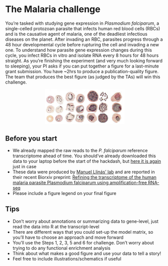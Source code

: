 # The Malaria challenge

You’re tasked with studying gene expression in _Plasmodium falciparum_, a single-celled protozoan parasite that infects human red blood cells (RBCs) and is the causative agent of malaria, one of the deadliest infectious diseases on the planet. After invading an RBC, parasites progress through a 48 hour developmental cycle before rupturing the cell and invading a new one. To understand how parasite gene expression changes during this cycle, you infect RBCs in vitro and isolate RNA every 8 hours for 48 hours straight. As you’re finishing the experiment (and very much looking forward to sleeping), your PI asks if you can put together a figure for a last-minute grant submission. You have ~2hrs to produce a publication-quality figure. The team that produces the best figure (as judged by the TAs) will win this challenge.

<center><img src="plasmoRBC.png" width=50%></center>

## Before you start

* We already mapped the raw reads to the _P. falciparum_ reference transcriptome ahead of time. You should’ve already downloaded this data to your laptop before the start of the hackdash, but [here it is again](https://www.dropbox.com/s/av8uh0o64jjfefl/malaria.zip?dl=0) just in case
* These data were produced by [Manuel Llinás’ lab](http://llinaslab.psu.edu/) and are reported in their recent Biorxiv preprint: [Refining the transcriptome of the human malaria parasite Plasmodium falciparum using amplification-free RNA-seq](https://www.biorxiv.org/content/10.1101/852038v2.full)
* Please include a figure legend on your final figure

## Tips

* Don’t worry about annotations or summarizing data to gene-level, just read the data into R at the transcript-level
* There are different ways that you could set-up the model matrix, so you’ll have to choose an approach and move forward
* You’ll use the Steps 1, 2, 3, 5 and 6 for challenge. Don’t worry about trying to do any functional enrichment analysis
* Think about what makes a good figure and use your data to tell a story!
* Feel free to include illustrations/schematics if useful
